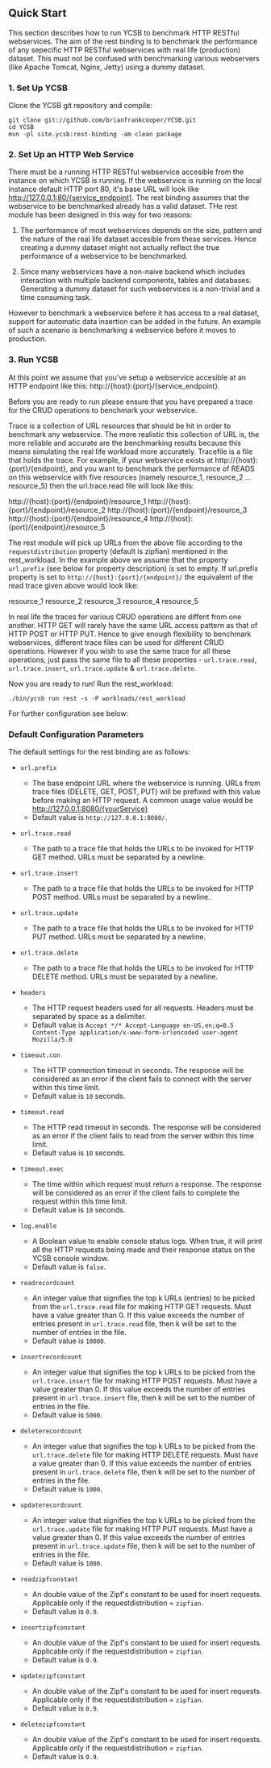<!--
Copyright (c) 2016 YCSB contributors. All rights reserved.

Licensed under the Apache License, Version 2.0 (the "License"); you
may not use this file except in compliance with the License. You
may obtain a copy of the License at

http://www.apache.org/licenses/LICENSE-2.0

Unless required by applicable law or agreed to in writing, software
distributed under the License is distributed on an "AS IS" BASIS,
WITHOUT WARRANTIES OR CONDITIONS OF ANY KIND, either express or
implied. See the License for the specific language governing
permissions and limitations under the License. See accompanying
LICENSE file.
-->

## Quick Start

This section describes how to run YCSB to benchmark HTTP RESTful
webservices. The aim of the rest binding is to benchmark the 
performance of any sepecific HTTP RESTful webservices with real
life (production) dataset. This must not be confused with benchmarking
various webservers (like Apache Tomcat, Nginx, Jetty) using a dummy 
dataset.

### 1. Set Up YCSB

Clone the YCSB git repository and compile:

    git clone git://github.com/brianfrankcooper/YCSB.git
    cd YCSB
    mvn -pl site.ycsb:rest-binding -am clean package

### 2. Set Up an HTTP Web Service

There must be a running HTTP RESTful webservice accesible from 
the instance on which YCSB is running. If the webservice is 
running on the local instance default HTTP port 80, it's base
URL will look like http://127.0.0.1:80/{service_endpoint}. The
rest binding assumes that the webservice to be benchmarked already
has a valid dataset. THe rest module has been designed in this 
way for two reasons:

1. The performance of most webservices depends on the size, pattern
and the nature of the real life dataset accesible from these services.
Hence creating a dummy dataset might not actually reflect the true
performance of a webservice to be benchmarked.

2. Since many webservices have a non-naive backend which includes
interaction with multiple backend components, tables and databases.
Generating a dummy dataset for such webservices is a non-trivial and
a time consuming task.

However to benchmark a webservice before it has access to a real 
dataset, support for automatic data insertion can be added in the
future. An example of such a scenario is benchmarking a webservice
before it moves to production.

### 3. Run YCSB
    
At this point we assume that you've setup a webservice accesible at
an HTTP endpoint like this: http://{host}:{port}/{service_endpoint}.

Before you are ready to run please ensure that you have prepared a
trace for the CRUD operations to benchmark your webservice. 

Trace is a collection of URL resources that should be hit in order
to benchmark any webservice. The more realistic this collection of
URL is, the more reliable and accurate are the benchmarking results
because this means simulating the real life workload more accurately.
Tracefile is a file that holds the trace. For example, if your 
webservice exists at http://{host}:{port}/{endpoint}, and you want
to benchmark the performance of READS on this webservice with five
resources (namely resource_1, resource_2 ... resource_5) then the
url.trace.read file will look like this:

http://{host}:{port}/{endpoint}/resource_1
http://{host}:{port}/{endpoint}/resource_2
http://{host}:{port}/{endpoint}/resource_3
http://{host}:{port}/{endpoint}/resource_4
http://{host}:{port}/{endpoint}/resource_5

The rest module will pick up URLs from the above file according to
the `requestdistribution` property (default is zipfian) mentioned in
the rest_workload. In the example above we assume that the property 
`url.prefix` (see below for property description) is set to empty. If
url.prefix property is set to `http://{host}:{port}/{endpoint}/` the 
equivalent of the read trace given above would look like:

resource_1
resource_2
resource_3
resource_4
resource_5

In real life the traces for various CRUD operations are diffent
from one another. HTTP GET will rarely have the same URL access
pattern as that of HTTP POST or HTTP PUT. Hence to give enough
flexibility to benchmark webservices, different trace files can
be used for different CRUD operations. However if you wish to use
the same trace for all these operations, just pass the same file
to all these properties - `url.trace.read`, `url.trace.insert`,
`url.trace.update` & `url.trace.delete`.

Now you are ready to run! Run the rest_workload:

    ./bin/ycsb run rest -s -P workloads/rest_workload

For further configuration see below: 

### Default Configuration Parameters
The default settings for the rest binding are as follows:

- `url.prefix` 
  - The base endpoint URL where the webservice is running. URLs from trace files (DELETE, GET, POST, PUT) will be prefixed with this value before making an HTTP request. A common usage value would be http://127.0.0.1:8080/{yourService}
  - Default value is `http://127.0.0.1:8080/`.
  
- `url.trace.read` 
  - The path to a trace file that holds the URLs to be invoked for HTTP GET method. URLs must be separated by a newline.
  
- `url.trace.insert` 
  - The path to a trace file that holds the URLs to be invoked for HTTP POST method. URLs must be separated by a newline. 

- `url.trace.update` 
  - The path to a trace file that holds the URLs to be invoked for HTTP PUT method. URLs must be separated by a newline.

- `url.trace.delete` 
  - The path to a trace file that holds the URLs to be invoked for HTTP DELETE method. URLs must be separated by a newline.

- `headers` 
  - The HTTP request headers used for all requests. Headers must be separated by space as a delimiter.
  - Default value is `Accept */* Accept-Language en-US,en;q=0.5 Content-Type application/x-www-form-urlencoded user-agent Mozilla/5.0`

- `timeout.con` 
  - The HTTP connection timeout in seconds. The response will be considered as an error if the client fails to connect with the server within this time limit.
  - Default value is `10` seconds.

- `timeout.read` 
  - The HTTP read timeout in seconds. The response will be considered as an error if the client fails to read from the server within this time limit.
  - Default value is `10` seconds.
  
- `timeout.exec` 
  - The time within which request must return a response. The response will be considered as an error if the client fails to complete the request within this time limit.
  - Default value is `10` seconds.

- `log.enable` 
  - A Boolean value to enable console status logs. When true, it will print all the HTTP requests being made and their response status on the YCSB console window.
  - Default value is `false`.

- `readrecordcount` 
  - An integer value that signifies the top k URLs (entries) to be picked from the `url.trace.read` file for making HTTP GET requests. Must have a value greater than 0. If this value exceeds the number of entries present in `url.trace.read` file, then k will be set to the number of entries in the file.
  - Default value is `10000`. 

- `insertrecordcount` 
  - An integer value that signifies the top k URLs to be picked from the `url.trace.insert` file for making HTTP POST requests. Must have a value greater than 0. If this value exceeds the number of entries present in `url.trace.insert` file, then k will be set to the number of entries in the file.
  - Default value is `5000`. 

- `deleterecordcount` 
  - An integer value that signifies the top k URLs to be picked from the `url.trace.delete` file for making HTTP DELETE requests. Must have a value greater than 0. If this value exceeds the number of entries present in `url.trace.delete` file, then k will be set to the number of entries in the file.
  - Default value is `1000`.

- `updaterecordcount` 
  - An integer value that signifies the top k URLs to be picked from the `url.trace.update` file for making HTTP PUT requests. Must have a value greater than 0. If this value exceeds the number of entries present in `url.trace.update` file, then k will be set to the number of entries in the file.
  - Default value is `1000`.

- `readzipfconstant` 
  - An double value of the Zipf's constant to be used for insert requests. Applicable only if the requestdistribution = `zipfian`.
  - Default value is `0.9`.

- `insertzipfconstant` 
  - An double value of the Zipf's constant to be used for insert requests. Applicable only if the requestdistribution = `zipfian`. 
  - Default value is `0.9`.
  
- `updatezipfconstant` 
  - An double value of the Zipf's constant to be used for insert requests. Applicable only if the requestdistribution = `zipfian`. 
  - Default value is `0.9`.

- `deletezipfconstant` 
  - An double value of the Zipf's constant to be used for insert requests. Applicable only if the requestdistribution = `zipfian`. 
  - Default value is `0.9`.
